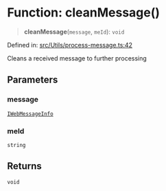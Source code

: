 # Function: cleanMessage()

> **cleanMessage**(`message`, `meId`): `void`

Defined in: [src/Utils/process-message.ts:42](https://github.com/Fokusdotid/bail/blob/99acc683da8779d62a0509bb4108fdb35cb2b061/src/Utils/process-message.ts#L42)

Cleans a received message to further processing

## Parameters

### message

[`IWebMessageInfo`](../namespaces/proto/interfaces/IWebMessageInfo.md)

### meId

`string`

## Returns

`void`
